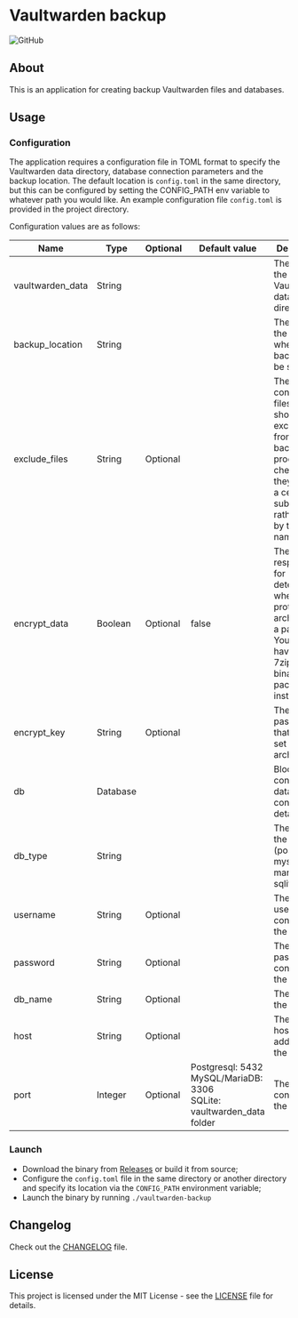 # Vaultwarden backup

![GitHub](https://img.shields.io/github/license/malinkinsa/vaultwarden-backup)

## About

This is an application for creating backup Vaultwarden files and databases.

## Usage

### Configuration

The application requires a configuration file in TOML format to specify the Vaultwarden data directory, database connection parameters and the backup location. The default location is ```config.toml``` in the same directory, but this can be configured by setting the CONFIG_PATH env variable to whatever path you would like. An example configuration file ```config.toml``` is provided in the project directory.

Configuration values are as follows:

| Name             | Type     | Optional | Default value                                                                  | Description                                                                                                                                                |
|------------------|----------|----------|--------------------------------------------------------------------------------|------------------------------------------------------------------------------------------------------------------------------------------------------------|
| vaultwarden_data | String   |          |                                                                                | The path to the Vaultwarden data directory                                                                                                                 |
| backup_location  | String   |          |                                                                                | The path to the directory where the backup will be stored                                                                                                  |
| exclude_files    | String   | Optional |                                                                                | The list consists of files that should be excluded from the backup process by checking if they contain a certain substring, rather than by their full name |
| encrypt_data     | Boolean  | Optional | false                                                                          | The key responsible for determining whether to protect the archive with a password. You need to have the 7zip (7zz binary) package installed.              |
| encrypt_key      | String   | Optional |                                                                                | The password that will be set for the archive.                                                                                                             |   
| db               | Database |          |                                                                                | Block containing database configuration details                                                                                                            |
| db_type          | String   |          |                                                                                | The type of the database (postgresql, mysql, mariadb, or sqlite)                                                                                           |
| username         | String   | Optional |                                                                                | The username to connect to the database                                                                                                                    |
| password         | String   | Optional |                                                                                | The password to connect to the database                                                                                                                    |
| db_name          | String   | Optional |                                                                                | The name of the database                                                                                                                                   |
| host             | String   | Optional |                                                                                | The hostname/IP address of the database                                                                                                                    |
| port             | Integer  | Optional | Postgresql: 5432<br/> MySQL/MariaDB: 3306<br/> SQLite: vaultwarden_data folder | The port to connect to the database                                                                                                                        |

### Launch

- Download the binary from [Releases](https://github.com/malinkinsa/vaultwarden-backup/releases) or build it from source;
- Configure the ```config.toml``` file in the same directory or another directory and specify its location via the ```CONFIG_PATH``` environment variable;
- Launch the binary by running ```./vaultwarden-backup```


## Changelog

Check out the [CHANGELOG](CHANGELOG.md) file.

## License

This project is licensed under the MIT License - see the [LICENSE](LICENSE) file for details.